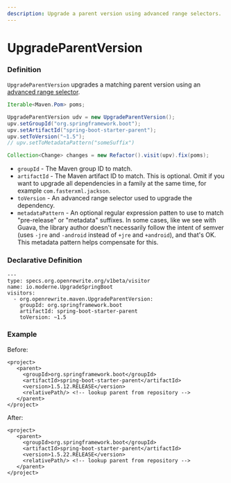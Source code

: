 ```yaml
---
description: Upgrade a parent version using advanced range selectors.
---
```


# UpgradeParentVersion

### Definition

`UpgradeParentVersion` upgrades a matching parent version using an [advanced range selector](./#advanced-range-selectors).

```java
Iterable<Maven.Pom> poms;

UpgradeParentVersion udv = new UpgradeParentVersion();
upv.setGroupId("org.springframework.boot");
upv.setArtifactId("spring-boot-starter-parent");
upv.setToVersion("~1.5");
// upv.setToMetadataPattern("someSuffix")

Collection<Change> changes = new Refactor().visit(upv).fix(poms);
```

* `groupId` - The Maven group ID to match.
* `artifactId` - The Maven artifact ID to match. This is optional. Omit if you want to upgrade all dependencies in a family at the same time, for example `com.fasterxml.jackson`.
* `toVersion` - An advanced range selector used to upgrade the dependency.
* `metadataPattern` - An optional regular expression patten to use to match "pre-release" or "metadata" suffixes. In some cases, like we see with Guava, the library author doesn't necessarily follow the intent of semver \(uses `-jre` and `-android` instead of `+jre` and `+android`\), and that's OK. This metadata pattern helps compensate for this. 

### Declarative Definition

```text
---
type: specs.org.openrewrite.org/v1beta/visitor
name: io.moderne.UpgradeSpringBoot
visitors:
  - org.openrewrite.maven.UpgradeParentVersion:
    groupId: org.springframework.boot
    artifactId: spring-boot-starter-parent
    toVersion: ~1.5
```

### Example

Before:

```markup
<project>
   <parent>
     <groupId>org.springframework.boot</groupId>
     <artifactId>spring-boot-starter-parent</artifactId>
     <version>1.5.12.RELEASE</version>
     <relativePath/> <!-- lookup parent from repository -->
   </parent>
</project>
```

After:

```markup
<project>
   <parent>
     <groupId>org.springframework.boot</groupId>
     <artifactId>spring-boot-starter-parent</artifactId>
     <version>1.5.22.RELEASE</version>
     <relativePath/> <!-- lookup parent from repository -->
   </parent>
</project>
```

